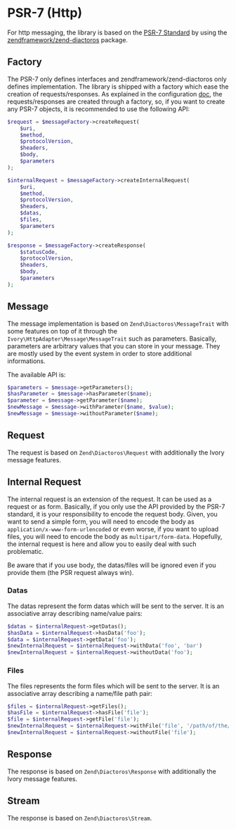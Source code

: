 # PSR-7 (Http)

For http messaging, the library is based on the [PSR-7 Standard](https://github.com/php-fig/fig-standards/blob/master/proposed/http-message.md) 
by using the [zendframework/zend-diactoros](https://github.com/zendframework/zend-diactoros) package.

## Factory

The PSR-7 only defines interfaces and zendframework/zend-diactoros only defines implementation. The library is shipped with a factory 
which ease the creation of requests/responses. As explained in the configuration [doc](/doc/configuration.md#messafe-factory),
the requests/responses are created through a factory, so, if you want to create any PSR-7 objects, it is recommended 
to use the following API:

``` php
$request = $messageFactory->createRequest(
    $uri,
    $method,
    $protocolVersion,
    $headers,
    $body,
    $parameters
);

$internalRequest = $messageFactory->createInternalRequest(
    $uri,
    $method,
    $protocolVersion,
    $headers,
    $datas,
    $files,
    $parameters
);

$response = $messageFactory->createResponse(
    $statusCode,
    $protocolVersion,
    $headers,
    $body,
    $parameters
);
```

## Message

The message implementation is based on `Zend\Diactoros\MessageTrait` with some features on top of it through the 
`Ivory\HttpAdapter\Message\MessageTrait` such as parameters. Basically, parameters are arbitrary values that you can 
store in your message. They are mostly used by the event system in order to store additional informations.

The available API is:

``` php
$parameters = $message->getParameters();
$hasParameter = $message->hasParameter($name);
$parameter = $message->getParameter($name);
$newMessage = $message->withParameter($name, $value);
$newMessage = $message->withoutParameter($name);
```

## Request

The request is based on `Zend\Diactoros\Request` with additionally the Ivory message features. 

## Internal Request

The internal request is an extension of the request. It can be used as a request or as form. Basically, if you only use 
the API provided by the PSR-7 standard, it is your responsibility to encode the request body. Given, you want to send a 
simple form, you will need to encode the body as `application/x-www-form-urlencoded` or even worse, if you want to 
upload files, you will need to encode the body as `multipart/form-data`. Hopefully, the internal request is here and 
allow you to easily deal with such problematic.

Be aware that if you use body, the datas/files will be ignored even if you provide them (the PSR request always win).

### Datas

The datas represent the form datas which will be sent to the server. It is an associative array describing name/value
pairs:

``` php
$datas = $internalRequest->getDatas();
$hasData = $internalRequest->hasData('foo');
$data = $internalRequest->getData('foo');
$newInternalRequest = $internalRequest->withData('foo', 'bar')
$newInternalRequest = $internalRequest->withoutData('foo');
```

### Files

The files represents the form files which will be sent to the server. It is an associative array describing a name/file
path pair:

``` php
$files = $internalRequest->getFiles();
$hasFile = $internalRequest->hasFile('file');
$file = $internalRequest->getFile('file');
$newInternalRequest = $internalRequest->withFile('file', '/path/of/the/file');
$newInternalRequest = $internalRequest->withoutFile('file');
```

## Response

The response is based on `Zend\Diactoros\Response` with additionally the Ivory message features. 

## Stream

The response is based on `Zend\Diactoros\Stream`.
